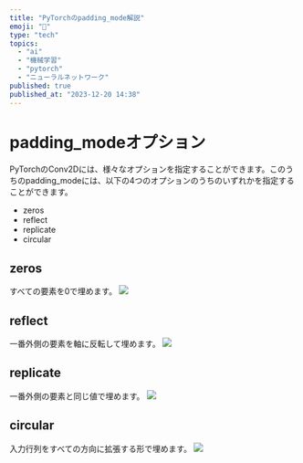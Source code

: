 ```yaml
---
title: "PyTorchのpadding_mode解説"
emoji: "🔲"
type: "tech"
topics:
  - "ai"
  - "機械学習"
  - "pytorch"
  - "ニューラルネットワーク"
published: true
published_at: "2023-12-20 14:38"
---
```


# padding_modeオプション
PyTorchのConv2Dには、様々なオプションを指定することができます。このうちのpadding_modeには、以下の4つのオプションのうちのいずれかを指定することができます。

- zeros
- reflect
- replicate
- circular

## zeros
すべての要素を0で埋めます。
![](https://storage.googleapis.com/zenn-user-upload/f1b44056b792-20231220.png)
## reflect
一番外側の要素を軸に反転して埋めます。
![](https://storage.googleapis.com/zenn-user-upload/3663ab0695ff-20231220.png)
## replicate
一番外側の要素と同じ値で埋めます。
![](https://storage.googleapis.com/zenn-user-upload/be02e35d0907-20231220.png)
## circular
入力行列をすべての方向に拡張する形で埋めます。
![](https://storage.googleapis.com/zenn-user-upload/9ace56978bcf-20231220.png)
